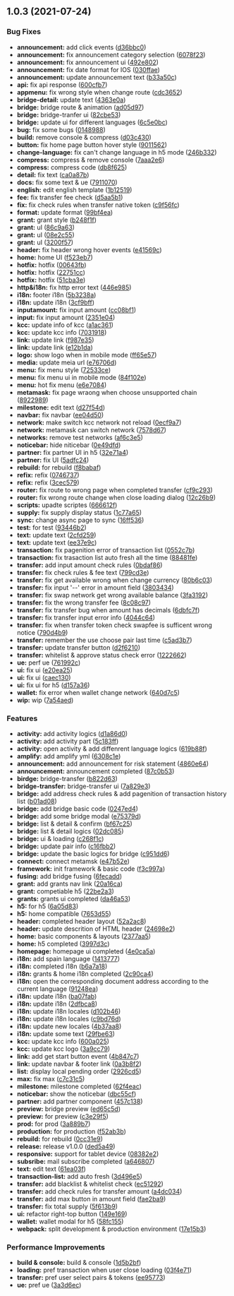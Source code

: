 ## 1.0.3 (2021-07-24)


### Bug Fixes

* **announcement:** add click events ([d36bbc0](https://github.com/kucoin-community-chain/kcc-homepage/commit/d36bbc0001b561a0045b9a8e61fffb70a714462c))
* **announcement:** fix announcement category selection ([6078f23](https://github.com/kucoin-community-chain/kcc-homepage/commit/6078f23b83538b77b4bd0874178340a6ef218fe7))
* **announcement:** fix announcement ui ([492e802](https://github.com/kucoin-community-chain/kcc-homepage/commit/492e802c6070d48d4e64e689d9db6adab1abd8ae))
* **announcement:** fix date format for IOS ([030ffae](https://github.com/kucoin-community-chain/kcc-homepage/commit/030ffaee36df6ffb6b7c8b72814d64a36bc301f8))
* **announcement:** update announcement text ([b33a50c](https://github.com/kucoin-community-chain/kcc-homepage/commit/b33a50ce240032ba2b0cb808aefff044e671c9e9))
* **api:** fix api response ([600cfb7](https://github.com/kucoin-community-chain/kcc-homepage/commit/600cfb77a8ac340971709a27896b06720e074543))
* **appmenu:** fix wrong style when change route ([cdc3652](https://github.com/kucoin-community-chain/kcc-homepage/commit/cdc3652691dba911523ddd0a7186c446743600c2))
* **bridge-detail:** update text ([4363e0a](https://github.com/kucoin-community-chain/kcc-homepage/commit/4363e0aa8c513aab28ad4d1262232c7cfa6eedba))
* **bridge:** bridge route & animation ([ad05d97](https://github.com/kucoin-community-chain/kcc-homepage/commit/ad05d97b210c05409ac893647f537d230790a01d))
* **bridge:** bridge-tranfer ui ([82cbe53](https://github.com/kucoin-community-chain/kcc-homepage/commit/82cbe5332e635f3b5fd150008374782f7ca4bb49))
* **bridge:** update ui for different languages ([6c5e0bc](https://github.com/kucoin-community-chain/kcc-homepage/commit/6c5e0bc8515b861351777a6b61dfcd90a0422175))
* **bug:** fix some bugs ([0148988](https://github.com/kucoin-community-chain/kcc-homepage/commit/0148988ead149808fb04abebaea29991a4882d42))
* **build:** remove console & compress ([d03c430](https://github.com/kucoin-community-chain/kcc-homepage/commit/d03c430e480554f88cd8338a69a61a908cf43690))
* **button:** fix home page button hover style ([9011562](https://github.com/kucoin-community-chain/kcc-homepage/commit/9011562f1b6313cf7d741206405821ddc7a9c0bf))
* **change-language:** fix can't change language in h5 mode ([246b332](https://github.com/kucoin-community-chain/kcc-homepage/commit/246b332d4b555cceebaa077de94d2715b585184e))
* **compress:** compress & remove console ([7aaa2e6](https://github.com/kucoin-community-chain/kcc-homepage/commit/7aaa2e60848efb34e60a337e3583c38c9689728c))
* **compress:** compress code ([db8f625](https://github.com/kucoin-community-chain/kcc-homepage/commit/db8f6251c3f505e02360796e1a44756c5f3ec14a))
* **detail:** fix text ([ca0a87b](https://github.com/kucoin-community-chain/kcc-homepage/commit/ca0a87b614564977b3e46aa0bbf6fadbe1e0fbf2))
* **docs:** fix some text & ue ([7911070](https://github.com/kucoin-community-chain/kcc-homepage/commit/7911070d038abd780fe538c3d31f4eb345c8d1ca))
* **english:** edit english template ([1b12519](https://github.com/kucoin-community-chain/kcc-homepage/commit/1b12519e9293cd2dc17fb998368bbafdd70b12ef))
* **fee:** fix transfer fee check ([d5aa5b1](https://github.com/kucoin-community-chain/kcc-homepage/commit/d5aa5b18bac4f63033c062221eaeff4392bfd96b))
* **fix:** fix check rules when transfer native token ([c9f56fc](https://github.com/kucoin-community-chain/kcc-homepage/commit/c9f56fc1401bda9ec2da51e261d928456d9a13d0))
* **format:** update format ([99bf4ea](https://github.com/kucoin-community-chain/kcc-homepage/commit/99bf4eaf0e9db4273d87fa598385e6114fd4086e))
* **grant:** grant style ([b248f1f](https://github.com/kucoin-community-chain/kcc-homepage/commit/b248f1f2fa10e78e82125894e5f2749ec2a6cb8a))
* **grant:** uI ([86c9a63](https://github.com/kucoin-community-chain/kcc-homepage/commit/86c9a63ccee363c3e2ea66c30630d0dc52657354))
* **grant:** uI ([08e2c55](https://github.com/kucoin-community-chain/kcc-homepage/commit/08e2c556f5a89eca27d4bb44f678aff4de18060a))
* **grant:** uI ([3200f57](https://github.com/kucoin-community-chain/kcc-homepage/commit/3200f572b58e9563e9f1ea3e1b699fe9e519ba28))
* **header:** fix header wrong hover events ([e41569c](https://github.com/kucoin-community-chain/kcc-homepage/commit/e41569c50294b491caa1857656a40f251fe26f95))
* **home:** home UI ([f523eb7](https://github.com/kucoin-community-chain/kcc-homepage/commit/f523eb7f38296297021f9d146eefe7e45f49c7ef))
* **hotfix:** hotfix ([00643fb](https://github.com/kucoin-community-chain/kcc-homepage/commit/00643fbf05e1ef66051565af8d5bf0a577b6d814))
* **hotfix:** hotfix ([22751cc](https://github.com/kucoin-community-chain/kcc-homepage/commit/22751cc6faee49b23634a3219de132145f610e4b))
* **hotfix:** hotfix ([51cba3e](https://github.com/kucoin-community-chain/kcc-homepage/commit/51cba3e84705c14e3bfc575bb0d4111d47175ab2))
* **http&i18n:** fix http error text ([446e985](https://github.com/kucoin-community-chain/kcc-homepage/commit/446e9859039bd3b8380161b9841bc8cac7814a5f))
* **i18n:** footer i18n ([5b3238a](https://github.com/kucoin-community-chain/kcc-homepage/commit/5b3238ab93129d0fac90e44f8a10b40df7eac172))
* **i18n:** update i18n ([3cf9bff](https://github.com/kucoin-community-chain/kcc-homepage/commit/3cf9bff35159bb82425be9e2128df51549bbdc89))
* **inputamount:** fix input amount ([cc08bf1](https://github.com/kucoin-community-chain/kcc-homepage/commit/cc08bf10cef02e9e2434f05d9a48638a3fe23ffb))
* **input:** fix input amount ([2351e04](https://github.com/kucoin-community-chain/kcc-homepage/commit/2351e042bfc938a4f0d3e13ac9e1bcae9fa5b387))
* **kcc:** update info of kcc ([a1ac361](https://github.com/kucoin-community-chain/kcc-homepage/commit/a1ac3611d11a9bac42abc845642fa1f1ccefaa07))
* **kcc:** update kcc info ([7031918](https://github.com/kucoin-community-chain/kcc-homepage/commit/703191825dd39efa62b48b0fe22883c75b663679))
* **link:** update link ([f987e35](https://github.com/kucoin-community-chain/kcc-homepage/commit/f987e35863e3a87d9420eb9ad1bd070cf79fc4de))
* **link:** update link ([e12b1da](https://github.com/kucoin-community-chain/kcc-homepage/commit/e12b1dad3fa3210506ebba32df23a38b4ddd4e56))
* **logo:** show logo when in mobile mode ([ff65e57](https://github.com/kucoin-community-chain/kcc-homepage/commit/ff65e5739dd7ed686cd60598aee449bb3b7c89db))
* **media:** update meia url ([e76706d](https://github.com/kucoin-community-chain/kcc-homepage/commit/e76706d31f1a7649790b9bc53f5e8110f7c76606))
* **menu:** fix menu style ([72533ce](https://github.com/kucoin-community-chain/kcc-homepage/commit/72533cea19d8b6700656d5e812b510eea390db98))
* **menu:** fix menu ui in mobile mode ([84f102e](https://github.com/kucoin-community-chain/kcc-homepage/commit/84f102e34ed7e3ffc56945f51afa3717938ac971))
* **menu:** hot fix menu ([e6e7084](https://github.com/kucoin-community-chain/kcc-homepage/commit/e6e7084d8115a2d70318057e45ba8581cddc2fa6))
* **metamask:** fix page wraong  when choose unsupported chain ([8922989](https://github.com/kucoin-community-chain/kcc-homepage/commit/8922989e18ac4250aa8b01e241d3e6e38d1b6d05))
* **milestone:** edit text ([d27f54d](https://github.com/kucoin-community-chain/kcc-homepage/commit/d27f54df163094da8c222c8e480f1f8ec5d156ab))
* **navbar:** fix navbar ([ee04d50](https://github.com/kucoin-community-chain/kcc-homepage/commit/ee04d50bc267b3e25f48322925a1e748125c8a22))
* **network:** make switch kcc network not reload ([0ecf9a7](https://github.com/kucoin-community-chain/kcc-homepage/commit/0ecf9a7a5df578ad6af2e1c4e8e729107f883436))
* **network:** metamask can switch network ([7578d67](https://github.com/kucoin-community-chain/kcc-homepage/commit/7578d67e004213f392b638389077e3c3f2598c03))
* **networks:** remove test networks ([af6c3e5](https://github.com/kucoin-community-chain/kcc-homepage/commit/af6c3e530bc3b067ad79c976c104241c3c56eaf1))
* **noticebar:** hide niticebar ([0e49dfd](https://github.com/kucoin-community-chain/kcc-homepage/commit/0e49dfd6ce10e76dbf6bf9b63623ebf5206e579a))
* **partner:** fix partner UI in h5 ([32e71a4](https://github.com/kucoin-community-chain/kcc-homepage/commit/32e71a4084d7f58e2c7f642674d59399756bd37b))
* **partner:** fix UI ([5adfc24](https://github.com/kucoin-community-chain/kcc-homepage/commit/5adfc2417a73ca79babc69a88502e3a7f6f4bdbe))
* **rebuild:** for rebuild ([f8babaf](https://github.com/kucoin-community-chain/kcc-homepage/commit/f8babafd82689112650b6ea9426883be484d66b2))
* **refix:** refix ([0746737](https://github.com/kucoin-community-chain/kcc-homepage/commit/0746737395676e0d2b3b817840f03521f2444f39))
* **refix:** refix ([3cec579](https://github.com/kucoin-community-chain/kcc-homepage/commit/3cec57908dec6e0d28e95be2fc91c754b7b6d0d4))
* **router:** fix route to wrong page when completed transfer ([cf9c293](https://github.com/kucoin-community-chain/kcc-homepage/commit/cf9c293a3958b5256f2c95563cbff8227c8f0125))
* **router:** fix wrong route change when close loading dialog ([12c26b9](https://github.com/kucoin-community-chain/kcc-homepage/commit/12c26b92d6cc9567cc7b6878c336f1ccdf873670))
* **scripts:** upadte scriptes ([666612f](https://github.com/kucoin-community-chain/kcc-homepage/commit/666612fceb0b545c68ad7531fe9555b6944af7be))
* **supply:** fix supply display status ([1c77a65](https://github.com/kucoin-community-chain/kcc-homepage/commit/1c77a65aa905eadf01265eb0dd0a6af49cc17a49))
* **sync:** change async page to sync ([16ff536](https://github.com/kucoin-community-chain/kcc-homepage/commit/16ff5366a42e06c446ec3bfda25fc8125a892e58))
* **test:** for test ([93446b2](https://github.com/kucoin-community-chain/kcc-homepage/commit/93446b2ccf07448e96445d7257137a2eace0634f))
* **text:** update text ([2cfd259](https://github.com/kucoin-community-chain/kcc-homepage/commit/2cfd25919147b4282402c68342a12f2565c63b0b))
* **text:** update text ([ee37e9c](https://github.com/kucoin-community-chain/kcc-homepage/commit/ee37e9c210cf963744a42c4d8d421d635640d65c))
* **transaction:** fix  pagenition error of transaction list ([0552c7b](https://github.com/kucoin-community-chain/kcc-homepage/commit/0552c7baf203e2d287d3bd1e8ca08f778f59f16c))
* **transaction:** fix trasaction list auto fresh all the time ([88481fe](https://github.com/kucoin-community-chain/kcc-homepage/commit/88481fe612b821f7f4f7786902e0ec3a91cf6a45))
* **transfer:** add input amount check rules ([0bdaf86](https://github.com/kucoin-community-chain/kcc-homepage/commit/0bdaf86be9c39489af3d858cad3412a516278bad))
* **transfer:** fix check rules & fee text ([799cd3e](https://github.com/kucoin-community-chain/kcc-homepage/commit/799cd3e88548d3d3d099fec17a5174d1197f583b))
* **transfer:** fix get available wrong when change currency ([80b6c03](https://github.com/kucoin-community-chain/kcc-homepage/commit/80b6c03e7ae07fb1ea66ed509357e93457d3ffb3))
* **transfer:** fix input '--' error in amount field ([3803434](https://github.com/kucoin-community-chain/kcc-homepage/commit/3803434029900ae02445aa20df36f85a4a1432a9))
* **transfer:** fix swap network get wrong available balance ([3fa3192](https://github.com/kucoin-community-chain/kcc-homepage/commit/3fa3192f4413f8052290de064dc2b2ecf9a1a1c5))
* **transfer:** fix the wrong transfer fee ([8c08c97](https://github.com/kucoin-community-chain/kcc-homepage/commit/8c08c97b0ea621ed52ced78b943716e52f0609ca))
* **transfer:** fix transfer bug when amount has decimals ([6dbfc7f](https://github.com/kucoin-community-chain/kcc-homepage/commit/6dbfc7ffc3d2a7625d688d8c7f4028c50f9f0c78))
* **transfer:** fix transfer input error info ([4044c64](https://github.com/kucoin-community-chain/kcc-homepage/commit/4044c64a0fbc4e5fc0952cf587f67a008d31541a))
* **transfer:** fix when transfer token check swapfee is sufficent wrong notice ([790d4b9](https://github.com/kucoin-community-chain/kcc-homepage/commit/790d4b959770ad3f98b4244abb390b0f6d710350))
* **transfer:** remember the use choose pair last time ([c5ad3b7](https://github.com/kucoin-community-chain/kcc-homepage/commit/c5ad3b7fc75a4c1e5b90d73f80df1eda1c4e33be))
* **transfer:** update transfer button ([d2f6210](https://github.com/kucoin-community-chain/kcc-homepage/commit/d2f6210f562ddff7427e5c410ee550cf45ac08c2))
* **transfer:** whitelist & approve status check error ([1222662](https://github.com/kucoin-community-chain/kcc-homepage/commit/1222662562cc32529303d8d1b390c294b0736853))
* **ue:** perf ue ([761992c](https://github.com/kucoin-community-chain/kcc-homepage/commit/761992cf0a0b2ede438f1a707e888df40c127a89))
* **ui:** fix ui ([e20ea25](https://github.com/kucoin-community-chain/kcc-homepage/commit/e20ea25c0ca39a6e89311eb74982d0cba70d9b17))
* **ui:** fix ui ([caec130](https://github.com/kucoin-community-chain/kcc-homepage/commit/caec1301f5bf3095db0a4206857e583d6b7607e3))
* **ui:** fix ui for h5 ([d157a36](https://github.com/kucoin-community-chain/kcc-homepage/commit/d157a36c57766ff23396a374ea8719081b29630b))
* **wallet:** fix error when wallet change network ([640d7c5](https://github.com/kucoin-community-chain/kcc-homepage/commit/640d7c57380d0b7f34fe838b33a0fd3a77ed703c))
* **wip:** wip ([7a54aed](https://github.com/kucoin-community-chain/kcc-homepage/commit/7a54aeda4f2d0c357f3c2543354828f9929b508e))


### Features

* **activity:** add activity logics ([d1a86d0](https://github.com/kucoin-community-chain/kcc-homepage/commit/d1a86d0af81b7c897a876163b86593073d8ee9bc))
* **activity:** add activity part ([5c183ff](https://github.com/kucoin-community-chain/kcc-homepage/commit/5c183ffe27af4404e25a771980d8eeb64ebb3b57))
* **activity:** open activity & add diffenrent language logics ([619b88f](https://github.com/kucoin-community-chain/kcc-homepage/commit/619b88f82a87a4680753dbe6c43799477e121e09))
* **amplify:** add amplify yml ([6308c1e](https://github.com/kucoin-community-chain/kcc-homepage/commit/6308c1e2ee34e7d37199d1bd38e15bec1f992705))
* **announcement:** add announcement for risk statement ([4860e64](https://github.com/kucoin-community-chain/kcc-homepage/commit/4860e643c70644518cc0b9fcd737965881d5776b))
* **announcement:** announcement completed ([87c0b53](https://github.com/kucoin-community-chain/kcc-homepage/commit/87c0b534ba83e8b8c833da683ebd26501256a3a5))
* **birdge:** bridge-transfer ([b822d63](https://github.com/kucoin-community-chain/kcc-homepage/commit/b822d63973725b73fe4f06863ef9d4de5e2609c5))
* **bridge-transfer:** bridge-transfer ui ([7a829e3](https://github.com/kucoin-community-chain/kcc-homepage/commit/7a829e3c45dcf61e4e3070ecc385b5875f3ef2eb))
* **bridge:** add address check rules & add pagenition of transaction history list ([b01ad08](https://github.com/kucoin-community-chain/kcc-homepage/commit/b01ad0845361b128f4e686b26bf1c7a557335c36))
* **bridge:** add bridge basic code ([0247ed4](https://github.com/kucoin-community-chain/kcc-homepage/commit/0247ed4acf7ddff8fc01175fd04140adad92c37f))
* **bridge:** add some bridge modal ([e75379d](https://github.com/kucoin-community-chain/kcc-homepage/commit/e75379d33e73e3c9aa872aec395faae87d65c374))
* **bridge:** list & detail & confirm ([bf67c25](https://github.com/kucoin-community-chain/kcc-homepage/commit/bf67c2584b7b655b4ee3c4063140b771c3dbe2a2))
* **bridge:** list & detail logics ([02dc085](https://github.com/kucoin-community-chain/kcc-homepage/commit/02dc085c560c135bd41d2e854b008e679145fec0))
* **bridge:** ui & loading ([c268f1c](https://github.com/kucoin-community-chain/kcc-homepage/commit/c268f1ca6f0d34aab9d804f17be5e16e2d5862f4))
* **bridge:** update pair info ([c16fbb2](https://github.com/kucoin-community-chain/kcc-homepage/commit/c16fbb2b22e12cf291a3949a3f29abc66bf55b77))
* **bridge:** update the basic logics for bridge ([c951dd6](https://github.com/kucoin-community-chain/kcc-homepage/commit/c951dd669229774eb58191c101123ac13a1ad7c2))
* **connect:** connect metamsk ([e47b52e](https://github.com/kucoin-community-chain/kcc-homepage/commit/e47b52ee3f93a529738c12c0f1e044c3d388ccce))
* **framework:** init framework & basic code ([f3c997a](https://github.com/kucoin-community-chain/kcc-homepage/commit/f3c997aa5ae869cecda929d06fbb77e33fefa27f))
* **fusing:** add bridge fusing ([6fecadd](https://github.com/kucoin-community-chain/kcc-homepage/commit/6fecaddd7039f152d2c662ed1a1e7c12225fbb6b))
* **grant:** add grants nav link ([20a16ca](https://github.com/kucoin-community-chain/kcc-homepage/commit/20a16ca4d2ad9ac4566714bb11471cb9f1d5165e))
* **grant:** competiable h5 ([22be2a3](https://github.com/kucoin-community-chain/kcc-homepage/commit/22be2a3e8c522bd523f9ee36770c2a227fd722d3))
* **grants:** grants ui completed ([da46a53](https://github.com/kucoin-community-chain/kcc-homepage/commit/da46a53d990ca993a5c25b486d91465e45406fdf))
* **h5:** for h5 ([6a05d83](https://github.com/kucoin-community-chain/kcc-homepage/commit/6a05d83360bcd546d2463a7e52a0d6a324f302ff))
* **h5:** home compatible ([7653d55](https://github.com/kucoin-community-chain/kcc-homepage/commit/7653d5592bbd1635aae5c1fc0c9737da1ad27546))
* **header:** completed header layout ([52a2ac8](https://github.com/kucoin-community-chain/kcc-homepage/commit/52a2ac8841ccdd6600a49d2267ab9476eb9d7bc1))
* **header:** update descrition of HTML header ([24698e2](https://github.com/kucoin-community-chain/kcc-homepage/commit/24698e28884b3eee5e93f5368d80fd614a32a710))
* **home:** basic components & layouts ([2377aa5](https://github.com/kucoin-community-chain/kcc-homepage/commit/2377aa5f1ab5d541067cbe0d27118dd86879fdee))
* **home:** h5 completed ([3997d3c](https://github.com/kucoin-community-chain/kcc-homepage/commit/3997d3cebed3a90b2a03cfe4b66857fa55f8ded0))
* **homepage:** homepage ui completed ([4e0ca5a](https://github.com/kucoin-community-chain/kcc-homepage/commit/4e0ca5ac11e24572d3497442a40247610bce5abe))
* **i18n:** add spain language ([1413777](https://github.com/kucoin-community-chain/kcc-homepage/commit/14137770dcf17b33f37717cf18c3acf9e75ebbde))
* **i18n:** completed i18n ([b6a7a18](https://github.com/kucoin-community-chain/kcc-homepage/commit/b6a7a18191c5590228972727a72e9079447445e1))
* **i18n:** grants & home  i18n completed ([2c90ca4](https://github.com/kucoin-community-chain/kcc-homepage/commit/2c90ca477bb96d2ef5bd72886df8b93c98f86894))
* **i18n:** open the corresponding document address according to the current language ([91248ea](https://github.com/kucoin-community-chain/kcc-homepage/commit/91248eae8769c677640331b22c07d5947783ec79))
* **i18n:** update i18n ([ba07fab](https://github.com/kucoin-community-chain/kcc-homepage/commit/ba07fab45f6993a4b4c7509e740c160cf641e6df))
* **i18n:** update i18n ([2dfbca8](https://github.com/kucoin-community-chain/kcc-homepage/commit/2dfbca84bbd8b8494dce1586e10498a8ce49a6b9))
* **i18n:** update i18n locales ([d102b46](https://github.com/kucoin-community-chain/kcc-homepage/commit/d102b46efd117bbe490b7a1b3d12e257ecd9c2ba))
* **i18n:** update i18n locales ([c9bd76d](https://github.com/kucoin-community-chain/kcc-homepage/commit/c9bd76d705fefac28818ca1482351d854114d05d))
* **i18n:** update new locales ([4b37aa8](https://github.com/kucoin-community-chain/kcc-homepage/commit/4b37aa8d6e4a1d5a0ef09f57457911700120a93b))
* **i18n:** update some text ([29fbe63](https://github.com/kucoin-community-chain/kcc-homepage/commit/29fbe63652ce6ba02ca49161d20969d7e29c9452))
* **kcc:** update kcc info ([600a025](https://github.com/kucoin-community-chain/kcc-homepage/commit/600a0252d2c3c23f197d9099400ba72196ee5c6a))
* **kcc:** update kcc logo ([3a9cc79](https://github.com/kucoin-community-chain/kcc-homepage/commit/3a9cc79ed9815da63efc18ffd6373ee496acbcd4))
* **link:** add get start button event ([4b847c7](https://github.com/kucoin-community-chain/kcc-homepage/commit/4b847c756c07a93ff61bf2e4ff39ff52d997db8f))
* **link:** update navbar & footer link ([0a3b8f2](https://github.com/kucoin-community-chain/kcc-homepage/commit/0a3b8f28f2b7453b416fe0d6e1b528998d7277fd))
* **list:** display local pending order ([2926cd5](https://github.com/kucoin-community-chain/kcc-homepage/commit/2926cd5e4fccf80df90f2745de52ac7b83cad010))
* **max:** fix max ([c7c31c5](https://github.com/kucoin-community-chain/kcc-homepage/commit/c7c31c56e74f772ecf1ce6e5f0a6889dda6191cd))
* **milestone:** milestone completed ([62f4eac](https://github.com/kucoin-community-chain/kcc-homepage/commit/62f4eac8b67ced63755188cef026f3bf89d112b5))
* **noticebar:** show the noticebar ([dbc55cf](https://github.com/kucoin-community-chain/kcc-homepage/commit/dbc55cf6e10400b9e0ab353af8f88a0f9af49347))
* **partner:** add partner component ([457c138](https://github.com/kucoin-community-chain/kcc-homepage/commit/457c13887b7cccf04592ac8463da614c50edb7fd))
* **preview:** bridge preview ([ed65c5d](https://github.com/kucoin-community-chain/kcc-homepage/commit/ed65c5dfce7201ec76ac31fbe01d5872ca2326ae))
* **preview:** for preview ([c3e29f5](https://github.com/kucoin-community-chain/kcc-homepage/commit/c3e29f51779c6ea3f7e71632565b46a7f7daa5d0))
* **prod:** for prod ([3a889b7](https://github.com/kucoin-community-chain/kcc-homepage/commit/3a889b76f65681d005e0982da05e3f26f5065d8a))
* **production:** for production ([f52ab3b](https://github.com/kucoin-community-chain/kcc-homepage/commit/f52ab3b08b7196c7fb9e1bec9af18167bf50ca96))
* **rebuild:** for rebuild ([0cc31e9](https://github.com/kucoin-community-chain/kcc-homepage/commit/0cc31e91028b539de8ef091611662d1645f90587))
* **release:** release v1.0.0 ([ded5a49](https://github.com/kucoin-community-chain/kcc-homepage/commit/ded5a49f5e31e7e8fee9b77c2f5ae79b21e82b73))
* **responsive:** support for tablet device ([08382e2](https://github.com/kucoin-community-chain/kcc-homepage/commit/08382e2b576a7efcc622fd27b3c2e078e7142b18))
* **subsribe:** mail subscribe completed ([a646807](https://github.com/kucoin-community-chain/kcc-homepage/commit/a646807531a602067ede28491aadba37dc9a330d))
* **text:** edit text ([61ea03f](https://github.com/kucoin-community-chain/kcc-homepage/commit/61ea03f85ba569eb02aa606fd29364423f8372b8))
* **transaction-list:** add auto fresh ([3d496e5](https://github.com/kucoin-community-chain/kcc-homepage/commit/3d496e5aa8f005504a53755454763598ff0d8a7f))
* **transfer:** add blacklist & whitelist check ([ec51292](https://github.com/kucoin-community-chain/kcc-homepage/commit/ec51292d73b259be6d450fe002b3f8c6207a552c))
* **transfer:** add check rules for transfer amount ([a4dc034](https://github.com/kucoin-community-chain/kcc-homepage/commit/a4dc0342dfe97721053c763a54762e8646d8e4aa))
* **transfer:** add max button in amount field ([fae2ba9](https://github.com/kucoin-community-chain/kcc-homepage/commit/fae2ba9b1119d2fe9d64f0d35ad664f79e5feb54))
* **transfer:** fix total supply ([5f613b9](https://github.com/kucoin-community-chain/kcc-homepage/commit/5f613b9527987a382d8df89ba19ddfe1cc0cf557))
* **ui:** refactor right-top button ([149e169](https://github.com/kucoin-community-chain/kcc-homepage/commit/149e169aae337fd52d5139ca2449989cf78ef52c))
* **wallet:** wallet modal for h5 ([58fc155](https://github.com/kucoin-community-chain/kcc-homepage/commit/58fc155b59fb861149db54a12738c2da120f23a4))
* **webpack:** split development & production environment ([17e15b3](https://github.com/kucoin-community-chain/kcc-homepage/commit/17e15b328cbed1dd2ed0ae40e48bcb76f7cdc347))


### Performance Improvements

* **build & console:** build & console ([1d5b2bf](https://github.com/kucoin-community-chain/kcc-homepage/commit/1d5b2bf8d014e276542ffe14394f616db2fab14d))
* **loading:** pref transaction  when user close loading ([03f4e71](https://github.com/kucoin-community-chain/kcc-homepage/commit/03f4e7155c5b31c244bed736a8732835073d4fe8))
* **transfer:** pref user select pairs & tokens ([ee95773](https://github.com/kucoin-community-chain/kcc-homepage/commit/ee95773c487c3356777a06c06befc34ba91efb07))
* **ue:** pref ue ([3a3d6ec](https://github.com/kucoin-community-chain/kcc-homepage/commit/3a3d6ecbe1043b39177ec6c99746b8280054d2c3))



